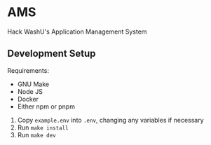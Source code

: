 # AMS
Hack WashU's Application Management System

## Development Setup
Requirements:

- GNU Make
- Node JS
- Docker
- Either npm or pnpm

1. Copy `example.env` into `.env`, changing any variables if necessary
2. Run `make install`
3. Run `make dev`

